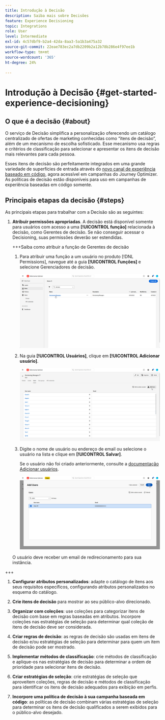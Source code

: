 ```yaml
---
title: Introdução à Decisão
description: Saiba mais sobre Decisões
feature: Experience Decisioning
topic: Integrations
role: User
level: Intermediate
exl-id: 4c57dbf9-b2a4-42da-8aa3-5a1b3a475a32
source-git-commit: 22eae783ec2a7db2209b2a12b78b286e4f97ee1b
workflow-type: tm+mt
source-wordcount: '365'
ht-degree: 24%

---
```


# Introdução à Decisão {#get-started-experience-decisioning}

## O que é a decisão {#about}

O serviço de Decisão simplifica a personalização oferecendo um catálogo centralizado de ofertas de marketing conhecidas como “itens de decisão”, além de um mecanismo de escolha sofisticado. Esse mecanismo usa regras e critérios de classificação para selecionar e apresentar os itens de decisão mais relevantes para cada pessoa.

Esses itens de decisão são perfeitamente integrados em uma grande variedade de superfícies de entrada através do [novo canal de experiência baseado em código](https://experienceleague.adobe.com/en/docs/journey-optimizer/using/code-based-experience/get-started-code-based), agora acessível em campanhas do Journey Optimizer. As políticas de decisão estão disponíveis para uso em campanhas de experiência baseadas em código somente.


## Principais etapas da decisão {#steps}

As principais etapas para trabalhar com a Decisão são as seguintes:

1. **Atribuir permissões apropriadas**. A decisão está disponível somente para usuários com acesso a uma **[!UICONTROL função]** relacionada à decisão, como Gerentes de decisão. Se não conseguir acessar o Decisioning, suas permissões deverão ser estendidas.

   +++Saiba como atribuir a função de Gerentes de decisão

   1. Para atribuir uma função a um usuário no produto [!DNL Permissions], navegue até a guia **[!UICONTROL Funções]** e selecione Gerenciadores de decisão.

      ![](assets/decision_permission_1.png)

   1. Na guia **[!UICONTROL Usuários]**, clique em **[!UICONTROL Adicionar usuário]**.

      ![](assets/decision_permission_2.png)

   1. Digite o nome de usuário ou endereço de email ou selecione o usuário na lista e clique em **[!UICONTROL Salvar]**.

      Se o usuário não foi criado anteriormente, consulte a [documentação Adicionar usuários](https://experienceleague.adobe.com/pt-br/docs/experience-platform/access-control/ui/users).

      ![](assets/decision_permission_3.png)

   O usuário deve receber um email de redirecionamento para sua instância.

+++

1. **Configurar atributos personalizados**: adapte o catálogo de itens aos seus requisitos específicos, configurando atributos personalizados no esquema do catálogo.

1. **Crie itens de decisão** para mostrar ao seu público-alvo direcionado.

1. **Organizar com coleções**: use coleções para categorizar itens de decisão com base em regras baseadas em atributos. Incorpore coleções nas estratégias de seleção para determinar qual coleção de itens de decisão deve ser considerada.

1. **Criar regras de decisão**: as regras de decisão são usadas em itens de decisão e/ou estratégias de seleção para determinar para quem um item de decisão pode ser mostrado.

1. **Implementar métodos de classificação**: crie métodos de classificação e aplique-os nas estratégias de decisão para determinar a ordem de prioridade para selecionar itens de decisão.

1. **Criar estratégias de seleção**: crie estratégias de seleção que aproveitem coleções, regras de decisão e métodos de classificação para identificar os itens de decisão adequados para exibição em perfis.

1. **Incorpore uma política de decisão à sua campanha baseada em código**: as políticas de decisão combinam várias estratégias de seleção para determinar os itens de decisão qualificados a serem exibidos para o público-alvo desejado.
